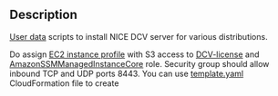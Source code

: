 ## Description
[User data](https://docs.aws.amazon.com/AWSEC2/latest/UserGuide/user-data.html#user-data-console) scripts to install NICE DCV server for various distributions.

Do assign [EC2 instance profile](https://docs.aws.amazon.com/IAM/latest/UserGuide/id_roles_use_switch-role-ec2_instance-profiles.html) with S3 access to [DCV-license](https://docs.aws.amazon.com/dcv/latest/adminguide/setting-up-license.html#setting-up-license-ec2) and [AmazonSSMManagedInstanceCore](https://aws.amazon.com/blogs/mt/applying-managed-instance-policy-best-practices/) role. 
Security group should allow inbound TCP and UDP ports 8443. You can use [template.yaml](template.yaml) CloudFormation file to create

